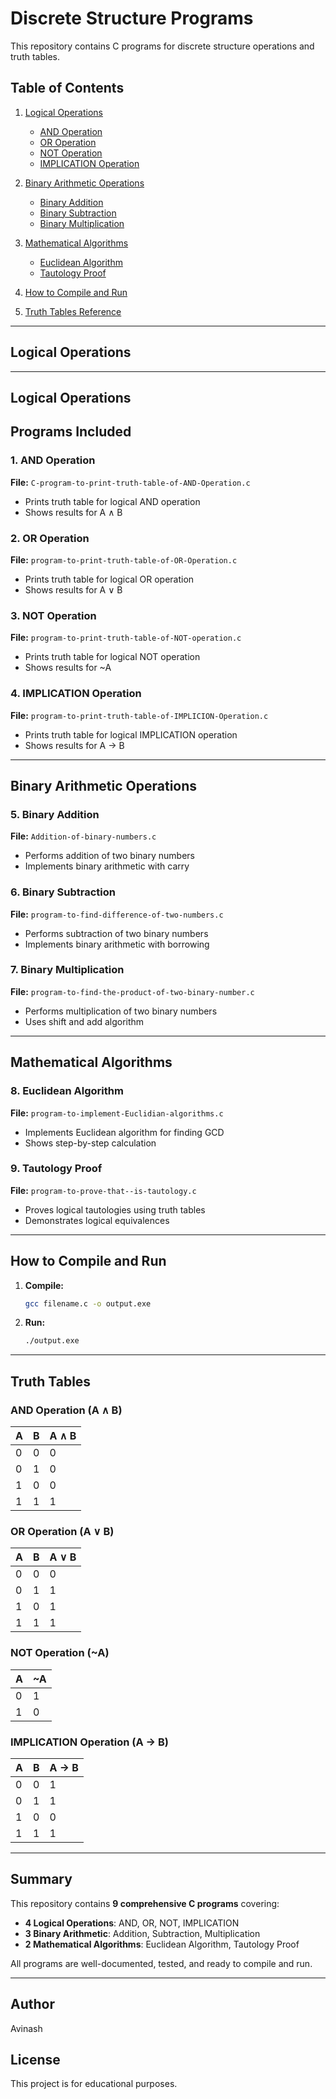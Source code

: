 # Discrete Structure Programs

This repository contains C programs for discrete structure operations and truth tables.

## Table of Contents

1. [Logical Operations](#logical-operations)
   - [AND Operation](#1-and-operation)
   - [OR Operation](#2-or-operation)
   - [NOT Operation](#3-not-operation)
   - [IMPLICATION Operation](#4-implication-operation)

2. [Binary Arithmetic Operations](#binary-arithmetic-operations)
   - [Binary Addition](#5-binary-addition)
   - [Binary Subtraction](#6-binary-subtraction)
   - [Binary Multiplication](#7-binary-multiplication)

3. [Mathematical Algorithms](#mathematical-algorithms)
   - [Euclidean Algorithm](#8-euclidean-algorithm)
   - [Tautology Proof](#9-tautology-proof)

4. [How to Compile and Run](#how-to-compile-and-run)
5. [Truth Tables Reference](#truth-tables)

---

## Logical Operations

---

## Logical Operations

## Programs Included

### 1. AND Operation
**File:** `C-program-to-print-truth-table-of-AND-Operation.c`
- Prints truth table for logical AND operation
- Shows results for A ∧ B

### 2. OR Operation
**File:** `program-to-print-truth-table-of-OR-Operation.c`
- Prints truth table for logical OR operation
- Shows results for A ∨ B

### 3. NOT Operation
**File:** `program-to-print-truth-table-of-NOT-operation.c`
- Prints truth table for logical NOT operation
- Shows results for ~A

### 4. IMPLICATION Operation
**File:** `program-to-print-truth-table-of-IMPLICION-Operation.c`
- Prints truth table for logical IMPLICATION operation
- Shows results for A → B

---

## Binary Arithmetic Operations

### 5. Binary Addition
**File:** `Addition-of-binary-numbers.c`
- Performs addition of two binary numbers
- Implements binary arithmetic with carry

### 6. Binary Subtraction
**File:** `program-to-find-difference-of-two-numbers.c`
- Performs subtraction of two binary numbers
- Implements binary arithmetic with borrowing

### 7. Binary Multiplication
**File:** `program-to-find-the-product-of-two-binary-number.c`
- Performs multiplication of two binary numbers
- Uses shift and add algorithm

---

## Mathematical Algorithms

### 8. Euclidean Algorithm
**File:** `program-to-implement-Euclidian-algorithms.c`
- Implements Euclidean algorithm for finding GCD
- Shows step-by-step calculation

### 9. Tautology Proof
**File:** `program-to-prove-that--is-tautology.c`
- Proves logical tautologies using truth tables
- Demonstrates logical equivalences

---

## How to Compile and Run

1. **Compile:**
   ```bash
   gcc filename.c -o output.exe
   ```

2. **Run:**
   ```bash
   ./output.exe
   ```

---

## Truth Tables

### AND Operation (A ∧ B)
| A | B | A ∧ B |
|---|---|-------|
| 0 | 0 |   0   |
| 0 | 1 |   0   |
| 1 | 0 |   0   |
| 1 | 1 |   1   |

### OR Operation (A ∨ B)
| A | B | A ∨ B |
|---|---|-------|
| 0 | 0 |   0   |
| 0 | 1 |   1   |
| 1 | 0 |   1   |
| 1 | 1 |   1   |

### NOT Operation (~A)
| A | ~A |
|---|----| 
| 0 |  1 |
| 1 |  0 |

### IMPLICATION Operation (A → B)
| A | B | A → B |
|---|---|-------|
| 0 | 0 |   1   |
| 0 | 1 |   1   |
| 1 | 0 |   0   |
| 1 | 1 |   1   |

---

## Summary

This repository contains **9 comprehensive C programs** covering:
- **4 Logical Operations**: AND, OR, NOT, IMPLICATION
- **3 Binary Arithmetic**: Addition, Subtraction, Multiplication  
- **2 Mathematical Algorithms**: Euclidean Algorithm, Tautology Proof

All programs are well-documented, tested, and ready to compile and run.

---

## Author
Avinash

## License
This project is for educational purposes.
